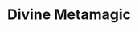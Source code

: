 ---
title: "Divine Metamagic"

feat:
  types: ["Metamagic"]
  prerequisite: |
    Divine Caster level 5th.
  benefit: |
    Choose any metamagic feat which you possess. Instead of preparing spells in advance using that metamagic feat, you may spend a number of turn attempts equal to the level adjustment of the feat. This ability may be used a number of times per day equal to your Wisdom modifier.
---